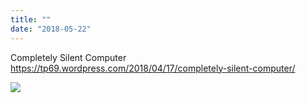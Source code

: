 ```yaml
---
title: ""
date: "2018-05-22"
---
```


Completely Silent Computer https://tp69.wordpress.com/2018/04/17/completely-silent-computer/

![](http://gilcreque.files.wordpress.com/2018/05/44bc987788d244348f0e3da47f99fa9a.jpg)
